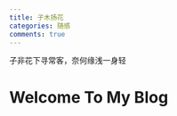 ```yaml
---
title: 子木扬花
categories: 随感
comments: true
---
```


子非花下寻常客，奈何缘浅一身轻
<!-- more -->
# Welcome To My Blog
